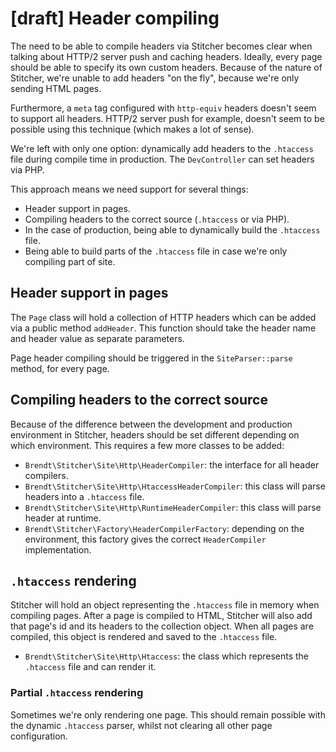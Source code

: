 # [draft] Header compiling

The need to be able to compile headers via Stitcher becomes clear when talking about HTTP/2 server push and
 caching headers. Ideally, every page should be able to specify its own custom headers. Because of the nature of Stitcher, 
 we're unable to add headers "on the fly", because we're only sending HTML pages.

Furthermore, a `meta` tag configured with `http-equiv` headers doesn't seem to support all headers. HTTP/2 server push 
 for example, doesn't seem to be possible using this technique (which makes a lot of sense).
  
We're left with only one option: dynamically add headers to the `.htaccess` file during compile time in production. 
 The `DevController` can set headers via PHP.
 
This approach means we need support for several things:

- Header support in pages.
- Compiling headers to the correct source (`.htaccess` or via PHP).
- In the case of production, being able to dynamically build the `.htaccess` file.
- Being able to build parts of the `.htaccess` file in case we're only compiling part of site.

## Header support in pages

The `Page` class will hold a collection of HTTP headers which can be added via a public method `addHeader`. This function 
 should take the header name and header value as separate parameters.
 
Page header compiling should be triggered in the `SiteParser::parse` method, for every page.

## Compiling headers to the correct source

Because of the difference between the development and production environment in Stitcher, headers should be set different
 depending on which environment. This requires a few more classes to be added:
 
- `Brendt\Stitcher\Site\Http\HeaderCompiler`: the interface for all header compilers.
- `Brendt\Stitcher\Site\Http\HtaccessHeaderCompiler`: this class will parse headers into a `.htaccess` file.
- `Brendt\Stitcher\Site\Http\RuntimeHeaderCompiler`: this class will parse header at runtime.
- `Brendt\Stitcher\Factory\HeaderCompilerFactory`: depending on the environment, this factory gives the correct 
 `HeaderCompiler` implementation.

## `.htaccess` rendering

Stitcher will hold an object representing the `.htaccess` file in memory when compiling pages. After a page is compiled 
 to HTML, Stitcher will also add that page's id and its headers to the collection object. When all pages are compiled, 
 this object is rendered and saved to the `.htaccess` file.

- `Brendt\Stitcher\Site\Http\Htaccess`: the class which represents the `.htaccess` file and can render it.

### Partial `.htaccess` rendering

Sometimes we're only rendering one page. This should remain possible with the dynamic `.htaccess` parser, whilst not 
 clearing all other page configuration. 
